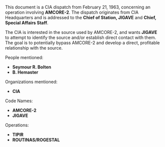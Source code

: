 This document is a CIA dispatch from February 21, 1963, concerning an operation involving **AMCORE-2**. The dispatch originates from CIA Headquarters and is addressed to the **Chief of Station, JIGAVE** and **Chief, Special Affairs Staff**.

The CIA is interested in the source used by AMCORE-2, and wants **JIGAVE** to attempt to identify the source and/or establish direct contact with them. The goal is to potentially bypass AMCORE-2 and develop a direct, profitable relationship with the source.

People mentioned:

*   **Seymour R. Bolten**
*   **B. Hemaster**

Organizations mentioned:

*   **CIA**

Code Names:

*   **AMCORE-2**
*   **JIGAVE**

Operations:

*   **TIPIR**
*   **ROUTINAS/ROGESTAL**
